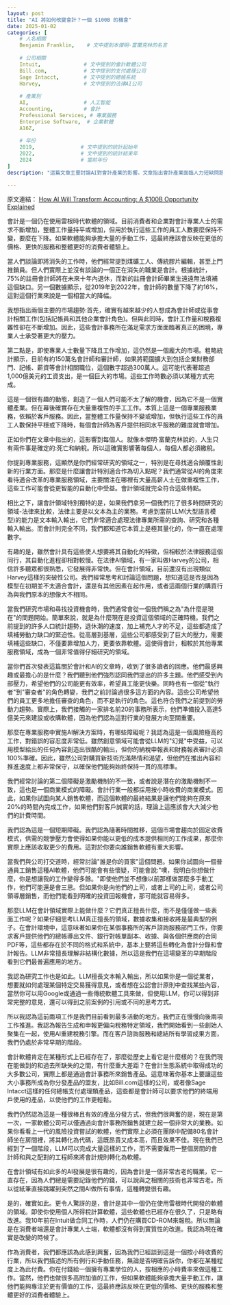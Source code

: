 ```yaml
---
layout: post
title: "AI 將如何改變會計？一個 $100B 的機會"
date: 2025-01-02
categories: [
    # 人名相關
    Benjamin Franklin,    # 文中提到本傑明·富蘭克林的名言
    
    # 公司相關
    Intuit,              # 文中提到的會計軟體公司
    Bill.com,            # 文中提到的支付處理公司
    Sage Intacct,        # 文中提到的總帳系統
    Harvey,              # 文中提到的法律AI公司
    
    # 產業別
    AI,                  # 人工智能
    Accounting,          # 會計
    Professional Services, # 專業服務
    Enterprise Software,  # 企業軟體
    A16Z,
    
    # 年份
    2019,               # 文中提到的統計起始年
    2022,               # 文中提到的統計結束年
    2024                # 當前年份
]
description: "這篇文章主要討論AI對會計產業的影響。文章指出會計產業面臨人力短缺問題，75%的註冊會計師將在未來十年內退休，同時2019-2022年間會計師數量下降了16%。然而工作量卻在增加，造成產業壓力。文章認為AI技術可以協助解決這個問題，特別是在數據收集、研究工作等方面。不過由於會計工作要求高度準確性，AI實施仍面臨一些挑戰。文章也討論了會計軟體的發展歷史，指出目前仍在使用較老舊的系統，AI的導入可望帶來更有效率且經濟的服務。"

---
```


<span class="original-link">原文連結： [How AI Will Transform Accounting: A $100B Opportunity Explained
](https://www.youtube.com/watch?v=OPRJI8Djfq8&ab_channel=a16z)</span>


會計是一個仍在使用雷根時代軟體的領域。目前消費者和企業對會計專業人士的需求不斷增加，整體工作量持平或增加，但用於執行這些工作的員工人數要麼保持不變，要麼在下降。如果軟體能夠承擔大量的手動工作，這最終應該會反映在更低的價格、更快的服務和整體更好的消費者體驗上。

當人們談論即將消失的工作時，他們經常提到煤礦工人、傳統膠片編輯，甚至上門推銷員。但人們實際上並沒有談論的一個正在消失的職業是會計。根據統計，75%的註冊會計師將在未來十年內退休，而新的註冊會計師畢業生遠遠無法填補這個缺口。另一個數據顯示，從2019年到2022年，會計師的數量下降了約16%，這對這個行業來說是一個相當大的降幅。

我想指出兩個主要的市場趨勢:首先，確實有越來越少的人想成為會計師或從事會計相關工作(包括記帳員和其他企業會計角色)。但與此同時，會計工作量和稅務複雜性卻在不斷增加。因此，這些會計事務所在滿足需求方面面臨著真正的困境，專業人士承受著更大的壓力。

第二點是，即使專業人士數量下降且工作增加，這仍然是一個龐大的市場。粗略統計顯示，目前有約150萬名會計師和審計師，如果將範圍擴大到包括企業財務部門、記帳、薪資等會計相關職位，這個數字超過300萬人。這可能代表著超過1,000億美元的工資支出，是一個巨大的市場。這些工作時數必須以某種方式完成。

這是一個很有趣的動態，創造了一個人們可能不太了解的機會，因為它不是一個實體產業。但在幕後確實存在大量重複性的手工工作。本質上這是一個專業服務業務，依賴於客戶服務。因此，當整體工作量保持不變或增加，但執行這些工作的員工人數保持平穩或下降時，每個會計師為客戶提供相同水平服務的難度就會增加。

正如你們在文章中指出的，這影響到每個人。就像本傑明·富蘭克林說的，人生只有兩件事是確定的:死亡和納稅。所以這確實影響著每個人，每個人都必須繳稅。

你提到專業服務，這顯然是你們經常研究的領域之一，特別是在尋找適合顛覆性創新的行業方面。那麼是什麼讓會計特別適合作為切入點呢？我們通常從AI的角度來看待適合改革的專業服務領域，主要關注在哪裡有大量高薪人士在做重複性工作，這些工作可能會從更智能的自動化中受益。會計領域就完全符合這些特點。

相比之下，讓會計領域特別獨特的是，如果我們拿另一個我們花了很多時間研究的領域-法律來比較，法律主要是以文本為主的業務。考慮到當前LLM(大型語言模型)的能力是文本輸入輸出，它們非常適合處理法律專業所需的查詢、研究和各種輸入輸出。而會計則完全不同，我們都知道它本質上是極其量化的，你一直在處理數字。

有趣的是，雖然會計具有這些使人想要將其自動化的特徵，但相較於法律服務這個同行，其自動化進程卻相對較慢。在法律AI領域，有一家叫做Harvey的公司，相信許多聽眾都很熟悉，它發展得非常快。但在會計領域，目前還沒有出現類似Harvey這樣的突破性公司。我們經常思考和討論這個問題，想知道這是否是因為模型在初期並不太適合會計，還是有其他因素在起作用，或者這兩個行業的購買行為與我們原本的想像大不相同。

當我們研究市場和尋找投資機會時，我們通常會從一個我們稱之為"為什麼是現在"的問題開始。簡單來說，就是為什麼現在是投資這個領域的正確時機。我們之前提到的許多人口統計趨勢，退休潮的速度，加上補充人才的不足，這些都造成了填補勞動力缺口的緊迫性。從高層到基層，這些公司都感受到了巨大的壓力，需要填補這些缺口，不僅要靠增加人力，更要依靠軟體。這使得會計，相較於其他專業服務領域，成為一個非常值得仔細研究的領域。

當你們首次發表這篇關於會計和AI的文章時，收到了很多讀者的回應。他們最感興趣或最擔心的是什麼？我們聽到他們強烈認同我們提出的許多主題。他們感受到內部壓力，希望他們的公司能更有效率，希望員工能更快樂。同時也有一個從"執行者"到"審查者"的角色轉變，我們之前討論過很多這方面的內容。這些公司希望他們的員工更多地擔任審查的角色，而不是執行的角色。這也符合我們之前提到的勞動力趨勢。實際上，我們接觸的一家排名前20的事務所表示，他們準備投入高達5億美元來建設或收購軟體，因為他們認為這對行業的發展方向至關重要。

那麼在專業服務中實施AI解決方案時，有哪些障礙呢？我認為這是一個風險極高的工作，對錯誤的容忍度非常低。雖然創意領域可能會從LLM的"幻覺"中受益，可以用模型給出的任何內容創造出很酷的輸出，但你的納稅申報表和財務報表審計必須100%準確。因此，雖然公司對購買新技術充滿熱情和渴望，但他們在推出內容和推進速度上都非常保守，以確保他們能夠始終保持一貫的高標準。

我們經常討論的第二個障礙是激勵機制的不一致，或者說是潛在的激勵機制不一致，這也是一個商業模式的障礙。會計行業一般都採用按小時收費的商業模式。因此，如果你試圖向某人銷售軟體，而這個軟體的最終結果是讓他們能夠在原來20%的時間內完成工作，如果他們對客戶誠實的話，理論上這應該會大大減少他們的計費時間。

我們認為這是一個短期障礙。我們認為隨著時間推移，這個市場會趨向於固定收費模式，供需的競爭壓力會使得如果你能以更低的成本提供相同的工作成果，那麼你實際上應該收取更少的費用。這對於你要向誰銷售軟體有重大影響。

當我們與公司打交道時，經常討論"誰是你的買家"這個問題。如果你試圖向一個普通員工銷售這種AI軟體，他們可能會有些懷疑，可能會說:"噢，我明白你想做什麼，你是想讓我的工作變得多餘。"即使他們並不想像以前那樣做那麼多手動工作，他們可能還是會三思。但如果你是向他們的上司，或者上司的上司，或者公司領導層銷售，而他們能看到明確的投資回報機會，那可能就容易得多。

那麼LLM在會計領域實際上能做什麼？它們真正擅長什麼，而不是僅僅做一些表面工作呢？如果仔細思考LLM真正擅長的領域，數據收集和接收將是最典型的例子。在會計環境中，這意味著如果你在某個事務所的客戶諮詢服務部門工作，你要求客戶提供他們的總帳導出文件、銀行對帳單副本、收據、與各個供應商的合同PDF等，這些都存在於不同的格式和系統中，基本上要將這些轉化為會計分錄和會計報告。LLM非常擅長理解非結構化數據，所以這是我們在這場變革的早期階段看到它們最普遍應用的地方。

我認為研究工作也是如此。LLM擅長文本輸入輸出，所以如果你是一個從業者，想要就如何處理某個特定交易獲得意見，或者想在公認會計原則中查找某些內容，當然你可以用Google或通過一些傳統軟體工具來做，但使用LLM，你可以得到非常完整的意見，還可以得到之前案例的引用或不同的思考方式。

所以我認為這前兩項工作是我們目前看到最多活動的地方。我們正在慢慢向後兩項工作推進。我認為報告生成和申報更偏向稅務特定領域，我們開始看到一些創始人聚集在一起，使用AI重建稅務引擎。而在客戶諮詢服務和總結所有學習成果方面，我們仍處於非常早期的階段。

會計軟體肯定在某種形式上已經存在了，那麼從歷史上看它是什麼樣的？在我們現在能做到的和過去所缺失的之間，有什麼重大差距？在會計生態系統中取得成功的大多數公司，實際上都是通過會計事務所來銷售產品。這意味著你基本上要讓這些大小事務所成為你分發產品的盟友，比如Bill.com這樣的公司，或者像Sage Intacct這樣的任何總帳支付處理類產品，這些都是會計師可以要求他們的終端用戶使用的產品，以使他們的工作更輕鬆。

我們仍然認為這是一種很棒且有效的產品分發方式，但我們很興奮的是，現在是第一次，一家軟體公司可以僅通過向會計事務所銷售就建立起一個非常大的業務。如果你看看上一代的風險投資嘗試的軟體，他們實際上必須在團隊中配備80名會計師坐在房間裡，將其轉化為代碼，這既昂貴又成本高，而且效果不佳。現在我們已經到了一個階段，LLM可以完成大量這樣的工作，而不需要僱用一整個房間的會計師和與之配對的工程師來將會計規則轉化為軟體。

在會計領域有如此多的AI發展是很有趣的，因為會計是一個非常古老的職業，它一直存在，因為人們總是需要記錄他們的錢，可以說與之相關的技術也非常古老。所以從紙筆直接跳躍到突然之間AI做所有事情，這種轉變很有趣。

是的，確實如此。更令人驚訝的是，會計是其中一個仍在使用雷根時代開發的軟體的領域。即使你使用個人所得稅計算軟體，這些軟體也已經存在很久了，只是略有改進。我10年前在Intuit做合同工作時，人們仍在購買CD-ROM來報稅。所以無論是在消費者端還是會計專業人士端，軟體都沒有得到實質性的改進。我認為現在確實是改變的時候了。

作為消費者，我們都應該為此感到興奮，因為我們已經談到這是一個按小時收費的行業，所以我們描述的所有例行和手動任務，無論是否明確告訴你，你都在某種程度上為此付費。你在付錢給一個擁有專業學位的人，按相應的小時費率來做這種工作。當然，他們也做很多高附加值的工作，但如果軟體能夠承擔大量手動工作，讓他們能夠專注於更有價值的工作，這最終應該反映在更低的價格、更快的服務和整體更好的消費者體驗上。